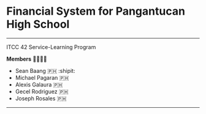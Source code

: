 # Financial System for Pangantucan High School

---
ITCC 42 Service-Learning Program

**Members** :family_man_man_boy_boy:

- Sean Baang :philippines: :shipit:
- Michael Pagaran :philippines:
- Alexis Galaura :philippines:
- Gecel Rodriguez :philippines:
- Joseph Rosales :philippines:

---
